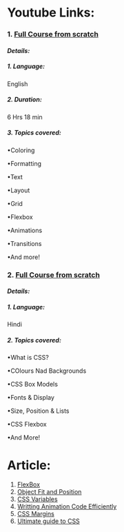 # Youtube Links:
### 1. [Full Course from scratch](https://youtu.be/1Rs2ND1ryYc)
#### *Details:*
##### 1. Language: 
English
##### 2. Duration: 
6 Hrs 18 min
##### 3. Topics covered:
•Coloring

•Formatting

•Text

•Layout

•Grid

•Flexbox

•Animations

•Transitions

•And more!

### 2. [Full Course from scratch](https://www.youtube.com/watch?v=TThZIt4r3eg&list=PL0b6OzIxLPbzDsI5YXUa01QzxOWyqmrWw)
#### *Details:*
##### 1. Language: 
Hindi
##### 2. Topics covered:
•What is CSS? 

•COlours Nad Backgrounds

•CSS Box Models

•Fonts & Display

•Size, Position & Lists

•CSS Flexbox

•And More!

# Article:
1. [FlexBox](https://tutorialzine.com/2016/04/5-flexbox-techniques-you-need-to-know-about)
2. [Object Fit and Position](https://tutorialzine.com/2016/04/quick-tip-get-to-know-css-object-fit-position)
3. [CSS Variables](https://tutorialzine.com/2016/03/what-you-need-to-know-about-css-variables)
4. [Writting Animation Code Efficiently](https://css-tricks.com/tips-for-writing-animation-code-efficiently/?utm_source=devglan)
5. [CSS Margins](https://www.freecodecamp.org/news/css-margins/amp/?utm_source=devglan)
6. [Ultimate guide to CSS](https://medium.com/level-up-web/the-ultimate-guide-to-css-103b0f883de3)

